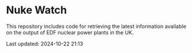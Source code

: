 # Nuke Watch

This repository includes code for retrieving the latest information available on the output of EDF nuclear power plants in the UK.

Last updated: 2024-10-22 21:13